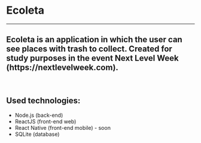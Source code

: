 <h1>Ecoleta</h1>
<hr>
<h2>Ecoleta is an application in which the user can see places with trash to collect. Created for study purposes in the event Next Level Week (https://nextlevelweek.com).</h2>
<br>
<h2>Used technologies:</h2>
<ul>
    <li>Node.js (back-end)</li>
    <li>ReactJS (front-end web)</li>
    <li>React Native (front-end mobile) - soon</li>
    <li>SQLite (database)</li>
</ul>
